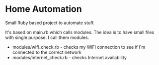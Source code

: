 # Home Automation

Small Ruby based project to automate stuff.

It's based on main.rb which calls modules. The idea is to have small files with single purpose. I call them modules.

* modules/wifi_check.rb - checks my WiFi connection to see if I'm connected to the correct network
* modules/internet_check.rb - checks Internet availability